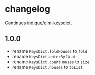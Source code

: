 # changelog

Continues [indique/elm-keysdict](https://package.elm-lang.org/packages/indique/elm-keysdict/latest/).

## 1.0.0

- rename `KeysDict.foldHouses` to `fold`
- rename `KeysDict.enterBy` to `at`
- rename `KeysDict.countHouses` to `size`
- rename `KeysDict.houses` to `toList`
